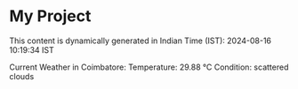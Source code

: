 # My Project

This content is dynamically generated in Indian Time (IST): 2024-08-16 10:19:34 IST


Current Weather in Coimbatore:
Temperature: 29.88 °C
Condition: scattered clouds
